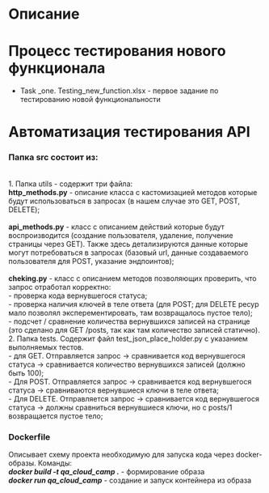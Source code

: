 # Описание
# Процесс тестирования нового функционала
 - Task _one. Testing_new_function.xlsx - первое задание по тестированию новой функциональности

# Автоматизация тестирования API<br>
<h3> Папка src состоит из:</h3><br>
 1. Папка utils - содержит три файла:<br>
<b>http_methods.py</b> - описание класса с кастомизацией методов которые будут использоваться в запросах (в нашем случае это GET, POST, DELETE);<br>
<br>
<b>api_methods.py</b> - класс с описанием действий которые будут воспроизводится (создание пользователя, удаление, получение страницы через GET). Также здесь детализируются данные которые могут потребоваться в запросах (базовый url, данные создаваемого пользователя для POST, указание эндпоинтов);<br>
<br>
<b>cheking.py</b> - класс с описанием методов позволяющих проверить, что запрос отработал корректно:<br>
  - проверка кода вернувшегося статуса;<br> 
  - проверка наличия ключей в теле ответа (для POST; для DELETE ресур мало позволял эксперементировать, там возвращалось пустое тело);<br> 
  - подсчет / сравнение количества вернувшихся записей на странице (это сделано для GET /posts, так как там количество записей статично).<br>
  2. Папка tests. Содержит файл test_json_place_holder.py с указанием выполняемых тестов.<br>
  - для GET. Отправляется запрос -> сравнивается код вернувшегося статуса -> сравнивается количество вернувшихся записей (должно быть 100);<br>
  - Для POST. Отправляется запрос -> сравнивается код вернувшегося статуса -> сравниваются вернувшиеся ключи в теле ответа;<br>
  - Для DELETE. Отправляется запрос -> сравнивается код вернувшегося статуса -> должны сравниться вернувшиеся ключи, но с posts/1 возвращается пустое тело;<br>
<h3>Dockerfile</h3> 
Описывает схему проекта необходимую для запуска кода через docker-образы. Команды:<br>
  <b><i>docker build -t qa_cloud_camp .</i></b>  -  формирование образа<br>
  <b><i>docker run qa_cloud_camp</i></b>  -  создание и запуск контейнера из образа<br>
